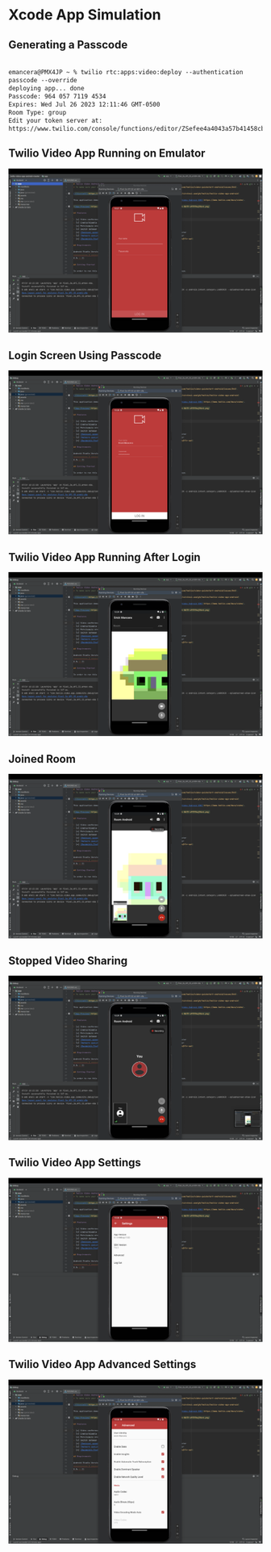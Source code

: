 # Xcode App Simulation


## Generating a Passcode

```

emancera@PMX4JP ~ % twilio rtc:apps:video:deploy --authentication passcode --override        
deploying app... done
Passcode: 964 057 7119 4534
Expires: Wed Jul 26 2023 12:11:46 GMT-0500
Room Type: group
Edit your token server at: https://www.twilio.com/console/functions/editor/ZSefee4a4043a57b41458cbe8945cf7339/environment/ZE5430e65a45cd4fcd07aeaf9dddeaf3e2/function/ZHb91a146cee6a5612e23602cc957b4e01 
```

## Twilio Video App Running on Emulator


![](Screenshots/AS_1.png)


## Login Screen Using Passcode


![](Screenshots/AS.png)


## Twilio Video App Running After Login 


![](Screenshots/AS_2.png)



## Joined Room 


![](Screenshots/AS_3.png)


## Stopped Video Sharing


![](Screenshots/AS_4.png)


## Twilio Video App Settings

![](Screenshots/AS_5.png)


## Twilio Video App Advanced Settings

![](Screenshots/AS_6.png)
